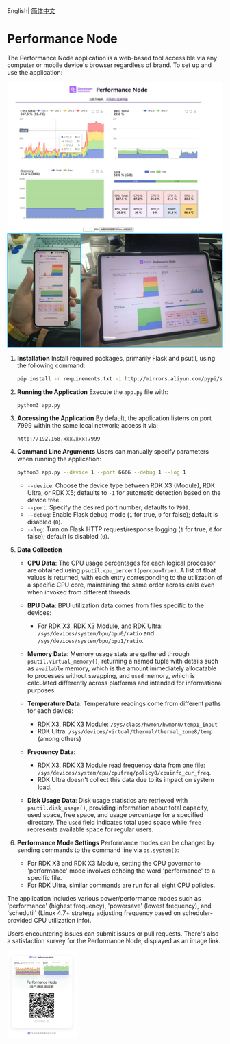English| [简体中文](./README_cn.md)

# Performance Node
The Performance Node application is a web-based tool accessible via any computer or mobile device's browser regardless of brand. To set up and use the application:

<img src=".\doc\desktop_demo.jpg" alt="desktop_demo" style="zoom:70%;" />

<img src=".\doc\mult_device.jpg" alt="mult_device" style="zoom:70%;" />

1. **Installation**
   Install required packages, primarily Flask and psutil, using the following command:
   ```bash
   pip install -r requirements.txt -i http://mirrors.aliyun.com/pypi/simple/ --trusted-host mirrors.aliyun.com
   ```

2. **Running the Application**
   Execute the `app.py` file with:
   ```bash
   python3 app.py
   ```

3. **Accessing the Application**
   By default, the application listens on port 7999 within the same local network; access it via:
   ```
   http://192.168.xxx.xxx:7999
   ```

4. **Command Line Arguments**
   Users can manually specify parameters when running the application:
   ```bash
   python3 app.py --device 1 --port 6666 --debug 1 --log 1
   ```
   - `--device`: Choose the device type between RDK X3 (Module), RDK Ultra, or RDK X5; defaults to `-1` for automatic detection based on the device tree.
   - `--port`: Specify the desired port number; defaults to `7999`.
   - `--debug`: Enable Flask debug mode (`1` for true, `0` for false); default is disabled (`0`).
   - `--log`: Turn on Flask HTTP request/response logging (`1` for true, `0` for false); default is disabled (`0`).

5. **Data Collection**
   - **CPU Data**: The CPU usage percentages for each logical processor are obtained using `psutil.cpu_percent(percpu=True)`. A list of float values is returned, with each entry corresponding to the utilization of a specific CPU core, maintaining the same order across calls even when invoked from different threads.

   - **BPU Data**: BPU utilization data comes from files specific to the devices:
     - For RDK X3, RDK X3 Module, and RDK Ultra: `/sys/devices/system/bpu/bpu0/ratio` and `/sys/devices/system/bpu/bpu1/ratio`.

   - **Memory Data**: Memory usage stats are gathered through `psutil.virtual_memory()`, returning a named tuple with details such as `available` memory, which is the amount immediately allocatable to processes without swapping, and `used` memory, which is calculated differently across platforms and intended for informational purposes.

   - **Temperature Data**: Temperature readings come from different paths for each device:
     - RDK X3, RDK X3 Module: `/sys/class/hwmon/hwmon0/temp1_input`
     - RDK Ultra: `/sys/devices/virtual/thermal/thermal_zone8/temp` (among others)

   - **Frequency Data**:
     - RDK X3, RDK X3 Module read frequency data from one file: `/sys/devices/system/cpu/cpufreq/policy0/cpuinfo_cur_freq`.
     - RDK Ultra doesn't collect this data due to its impact on system load.

   - **Disk Usage Data**: Disk usage statistics are retrieved with `psutil.disk_usage()`, providing information about total capacity, used space, free space, and usage percentage for a specified directory. The `used` field indicates total used space while `free` represents available space for regular users.

6. **Performance Mode Settings**
   Performance modes can be changed by sending commands to the command line via `os.system()`:
   - For RDK X3 and RDK X3 Module, setting the CPU governor to 'performance' mode involves echoing the word 'performance' to a specific file.
   - For RDK Ultra, similar commands are run for all eight CPU policies.

The application includes various power/performance modes such as 'performance' (highest frequency), 'powersave' (lowest frequency), and 'schedutil' (Linux 4.7+ strategy adjusting frequency based on scheduler-provided CPU utilization info).

Users encountering issues can submit issues or pull requests. There's also a satisfaction survey for the Performance Node, displayed as an image link.

<img src=".\doc\survey.jpg" alt="survey" style="zoom:20%;" />